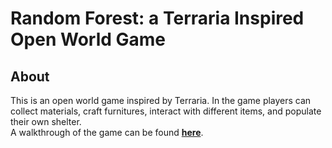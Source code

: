 # Random Forest: a Terraria Inspired Open World Game


## About <a name = "about"></a>

This is an open world game inspired by Terraria. In the game players can collect materials, craft furnitures, interact with different items, and populate their own shelter.
<br>
A walkthrough of the game can be found **[here](https://drive.google.com/file/d/14A3ED_Bb8Y9gSPYR-Q-LoUoXUU_xSChf/view)**.
